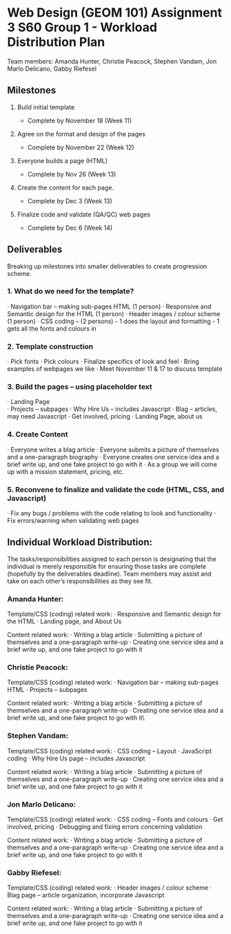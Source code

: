 # Web Design (GEOM 101) Assignment 3 S60 Group 1 - Workload Distribution Plan
Team members: Amanda Hunter, Christie Peacock, Stephen Vandam, Jon Marlo Delicano, Gabby Riefesel 

## Milestones
1) Build initial template 
	- Complete by November 18 (Week 11) 

2) Agree on the format and design of the pages 
	- Complete by November 22 (Week 12) 

3) Everyone builds a page (HTML) 
	- Complete by Nov 26 (Week 13) 

4) Create the content for each page. 
	- Complete by Dec 3 (Week 13) 

5) Finalize code and validate (QA/QC) web pages 
	- Complete by Dec 6 (Week 14) 

## Deliverables
Breaking up milestones into smaller deliverables to create progression scheme. 
### 1. What do we need for the template? 
· Navigation bar – making sub-pages HTML (1 person) 
· Responsive and Semantic design for the HTML (1 person) 
· Header images / colour scheme (1 person) 
· CSS coding – (2 persons) 
	- 1 does the layout and formatting 
	- 1 gets all the fonts and colours in 
### 2. Template construction 

· Pick fonts 
· Pick colours 
· Finalize specifics of look and feel 
· Bring examples of webpages we like 
· Meet November 11 & 17 to discuss template  

### 3. Build the pages – using placeholder text 

· Landing Page  
· Projects – subpages 
· Why Hire Us – includes Javascript 
· Blag – articles, may need Javascript 
· Get involved, pricing 
· Landing Page, about us 

### 4. Create Content 

· Everyone writes a blag article 
· Everyone submits a picture of themselves and a one-paragraph biography 
· Everyone creates one service idea and a brief write up, and one fake project to go with it 
· As a group we will come up with a mission statement, pricing, etc. 

 

### 5. Reconvene to finalize and validate the code (HTML, CSS, and Javascript) 

· Fix any bugs / problems with the code relating to look and functionality 
· Fix errors/warning when validating web pages 

## Individual Workload Distribution: 

The tasks/responsibilities assigned to each person is designating that the individual is merely responsible for ensuring those tasks are complete (hopefully by the deliverables deadline). 
Team members may assist and take on each other’s responsibilities as they see fit.

### Amanda Hunter: 

Template/CSS (coding) related work: 
· Responsive and Semantic design for the HTML 
· Landing page, and About Us 

Content related work: 
· Writing a blag article 
· Submitting a picture of themselves and a one-paragraph write-up 
· Creating one service idea and a brief write up, and one fake project to go with it 

### Christie Peacock: 

Template/CSS (coding) related work: 
· Navigation bar – making sub-pages HTML 
· Projects – subpages 

Content related work: 
· Writing a blag article 
· Submitting a picture of themselves and a one-paragraph write-up 
· Creating one service idea and a brief write up, and one fake project to go with it\ 

### Stephen Vandam: 

Template/CSS (coding) related work: 
· CSS coding – Layout 
· JavaScript coding 
· Why Hire Us page – includes Javascript 

Content related work: 
· Writing a blag article 
· Submitting a picture of themselves and a one-paragraph write-up 
· Creating one service idea and a brief write up, and one fake project to go with it 

### Jon Marlo Delicano: 

Template/CSS (coding) related work: 
· CSS coding – Fonts and colours 
· Get involved, pricing 
· Debugging and fixing errors concerning validation 

Content related work: 
· Writing a blag article 
· Submitting a picture of themselves and a one-paragraph write-up 
· Creating one service idea and a brief write up, and one fake project to go with it 

### Gabby Riefesel: 

Template/CSS (coding) related work: 
· Header images / colour scheme 
· Blag page – article organization, incorporate Javascript 

Content related work: 
· Writing a blag article 
· Submitting a picture of themselves and a one-paragraph write-up 
· Creating one service idea and a brief write up, and one fake project to go with it 